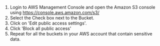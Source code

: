 1. Login to AWS Management Console and open the Amazon S3 console using https://console.aws.amazon.com/s3/
2. Select the Check box next to the Bucket.
3. Click on 'Edit public access settings'.
4. Click 'Block all public access'
5. Repeat for all the buckets in your AWS account that contain sensitive data.